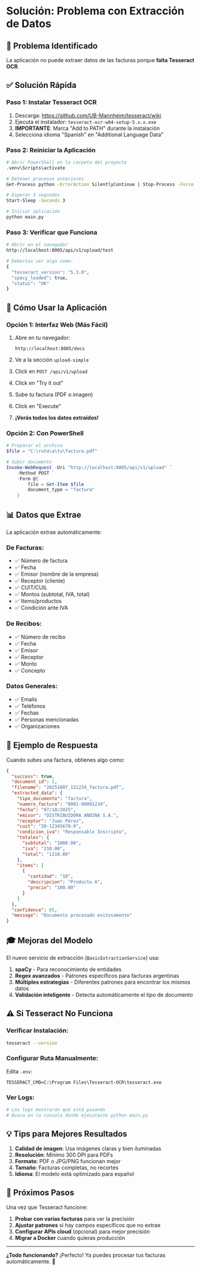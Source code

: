 # Solución: Problema con Extracción de Datos

## 🚨 Problema Identificado

La aplicación no puede extraer datos de las facturas porque **falta Tesseract OCR**.

## ✅ Solución Rápida

### **Paso 1: Instalar Tesseract OCR**

1. Descarga: https://github.com/UB-Mannheim/tesseract/wiki
2. Ejecuta el instalador: `tesseract-ocr-w64-setup-5.x.x.exe`
3. **IMPORTANTE**: Marca "Add to PATH" durante la instalación
4. Selecciona idioma "Spanish" en "Additional Language Data"

### **Paso 2: Reiniciar la Aplicación**

```bash
# Abrir PowerShell en la carpeta del proyecto
.venv\Scripts\activate

# Detener procesos anteriores
Get-Process python -ErrorAction SilentlyContinue | Stop-Process -Force

# Esperar 3 segundos
Start-Sleep -Seconds 3

# Iniciar aplicación
python main.py
```

### **Paso 3: Verificar que Funciona**

```bash
# Abrir en el navegador
http://localhost:8005/api/v1/upload/test

# Deberías ver algo como:
{
  "tesseract_version": "5.3.0",
  "spacy_loaded": true,
  "status": "OK"
}
```

## 🎯 Cómo Usar la Aplicación

### **Opción 1: Interfaz Web (Más Fácil)**

1. Abre en tu navegador:
   ```
   http://localhost:8005/docs
   ```

2. Ve a la sección `upload-simple`

3. Click en `POST /api/v1/upload`

4. Click en "Try it out"

5. Sube tu factura (PDF o imagen)

6. Click en "Execute"

7. **¡Verás todos los datos extraídos!**

### **Opción 2: Con PowerShell**

```powershell
# Preparar el archivo
$file = "C:\ruta\a\tu\factura.pdf"

# Subir documento
Invoke-WebRequest -Uri "http://localhost:8005/api/v1/upload" `
    -Method POST `
    -Form @{
        file = Get-Item $file
        document_type = "factura"
    }
```

## 📊 Datos que Extrae

La aplicación extrae automáticamente:

### **De Facturas:**
- ✅ Número de factura
- ✅ Fecha
- ✅ Emisor (nombre de la empresa)
- ✅ Receptor (cliente)
- ✅ CUIT/CUIL
- ✅ Montos (subtotal, IVA, total)
- ✅ Items/productos
- ✅ Condición ante IVA

### **De Recibos:**
- ✅ Número de recibo
- ✅ Fecha
- ✅ Emisor
- ✅ Receptor
- ✅ Monto
- ✅ Concepto

### **Datos Generales:**
- ✅ Emails
- ✅ Teléfonos
- ✅ Fechas
- ✅ Personas mencionadas
- ✅ Organizaciones

## 🔧 Ejemplo de Respuesta

Cuando subes una factura, obtienes algo como:

```json
{
  "success": true,
  "document_id": 1,
  "filename": "20251007_151234_factura.pdf",
  "extracted_data": {
    "tipo_documento": "factura",
    "numero_factura": "0001-00001234",
    "fecha": "07/10/2025",
    "emisor": "DISTRIBUIDORA ANDINA S.A.",
    "receptor": "Juan Pérez",
    "cuit": "20-12345678-9",
    "condicion_iva": "Responsable Inscripto",
    "totales": {
      "subtotal": "1000.00",
      "iva": "210.00",
      "total": "1210.00"
    },
    "items": [
      {
        "cantidad": "10",
        "descripcion": "Producto A",
        "precio": "100.00"
      }
    ]
  },
  "confidence": 85,
  "message": "Documento procesado exitosamente"
}
```

## 🎓 Mejoras del Modelo

El nuevo servicio de extracción (`BasicExtractionService`) usa:

1. **spaCy** - Para reconocimiento de entidades
2. **Regex avanzados** - Patrones específicos para facturas argentinas
3. **Múltiples estrategias** - Diferentes patrones para encontrar los mismos datos
4. **Validación inteligente** - Detecta automáticamente el tipo de documento

## ⚠️ Si Tesseract No Funciona

### **Verificar Instalación:**
```bash
tesseract --version
```

### **Configurar Ruta Manualmente:**
Edita `.env`:
```env
TESSERACT_CMD=C:\Program Files\Tesseract-OCR\tesseract.exe
```

### **Ver Logs:**
```bash
# Los logs mostrarán qué está pasando
# Busca en la consola donde ejecutaste python main.py
```

## 💡 Tips para Mejores Resultados

1. **Calidad de imagen**: Usa imágenes claras y bien iluminadas
2. **Resolución**: Mínimo 300 DPI para PDFs
3. **Formato**: PDF o JPG/PNG funcionan mejor
4. **Tamaño**: Facturas completas, no recortes
5. **Idioma**: El modelo está optimizado para español

## 🚀 Próximos Pasos

Una vez que Tesseract funcione:

1. **Probar con varias facturas** para ver la precisión
2. **Ajustar patrones** si hay campos específicos que no extrae
3. **Configurar APIs cloud** (opcional) para mejor precisión
4. **Migrar a Docker** cuando quieras producción

---

**¿Todo funcionando?** ¡Perfecto! Ya puedes procesar tus facturas automáticamente. 🎉


